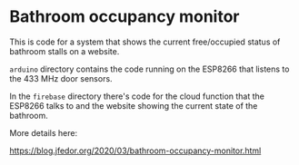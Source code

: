 # Bathroom occupancy monitor

This is code for a system that shows the current free/occupied status of bathroom stalls on a website.

`arduino` directory contains the code running on the ESP8266 that listens to the 433 MHz door sensors.

In the `firebase` directory there's code for the cloud function that the ESP8266 talks to and the website showing the current state of the bathroom.

More details here:

https://blog.jfedor.org/2020/03/bathroom-occupancy-monitor.html
